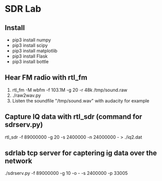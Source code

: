 # SDR Lab

## Install
- pip3 install numpy
- pip3 install scipy
- pip3 install matplotlib
- pip3 install Flask
- pip3 install bottle

## Hear FM radio with rtl_fm
1. rtl_fm -M wbfm -f 103.1M -g 20 -r 48k /tmp/sound.raw
2. ./raw2wav.py
3. Listen the soundfile "/tmp/sound.wav" with audacity for example

## Capture IQ data with rtl_sdr (command for sdrserv.py)
rtl_sdr -f 89000000 -g 20 -s 2400000 -n 24000000 - > ./iq2.dat 

## sdrlab tcp server for captering ig data over the network
./sdrserv.py -f 89000000 -g 10 -o - -s 2400000 -p 33005

